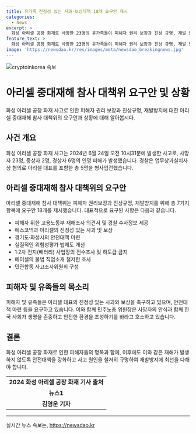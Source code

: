 ```yaml
---
title: 유가족 진정성 있는 사과·보상대책 18개 요구안 제시
categories:
  - News
excerpt: >
  화성 아리셀 공장 화재로 사망한 23명의 유가족들이 피해자 권리 보장과 진상 규명, 재발 방지를 촉구했다. 이에 아리셀 중대재해 참사 대책위는 안전대책 마련과 안전확보를 위한 법제도 개선, 사고조사위원회 구성 등 7가지 항목에 요구안 18개를 제시했다. 또한 유가족들은 대표의 진정성 있는 사과와 보상을 강조하며, 이주노동자들의 안전과 노동환경 개선을 촉구했다. 사고의 진상규명을 위해 관련자들의 형사입건도 이뤄졌다. (단어 수: 97, 글자 수: 619)
feature_text: >
  화성 아리셀 공장 화재로 사망한 23명의 유가족들이 피해자 권리 보장과 진상 규명, 재발 방지를 촉구했다. 이에 아리셀 중대재해 참사 대책위는 안전대책 마련과 안전확보를 위한 법제도 개선, 사고조사위원회 구성 등 7가지 항목에 요구안 18개를 제시했다. 또한 유가족들은 대표의 진정성 있는 사과와 보상을 강조하며, 이주노동자들의 안전과 노동환경 개선을 촉구했다. 사고의 진상규명을 위해 관련자들의 형사입건도 이뤄졌다. (단어 수: 97, 글자 수: 619)
image: 'https://newsdao.kr/res/images/meta/newsdao_breakingnews.jpg'
---
```


<p><img src="https://newsdao.kr/res/images/meta/newsdao_breakingnews.jpg" alt="cryptoinkorea 속보" /></p>

<h1>아리셀 중대재해 참사 대책위 요구안 및 상황</h1>

<p data-ke-size="size16">화성 아리셀 공장 화재 사고로 인한 피해자 권리 보장과 진상규명, 재발방지에 대한 아리셀 중대재해 참사 대책위의 요구안과 상황에 대해 알아봅시다.</p>

<h2>사건 개요</h2>

<p>화성 아리셀 공장 화재 사고는 2024년 6월 24일 오전 10시31분에 발생한 사고로, 사망자 23명, 중상자 2명, 경상자 6명의 인명 피해가 발생했습니다. 경찰은 업무상과실치사상 혐의로 아리셀 대표를 포함한 총 5명을 형사입건했습니다.</p>

<h2>아리셀 중대재해 참사 대책위의 요구안</h2>

<p>아리셀 중대재해 참사 대책위는 피해자 권리보장과 진상규명, 재발방지를 위해 총 7가지 항목에 요구안 18개를 제시했습니다. 대표적으로 요구된 사항은 다음과 같습니다.</p>

<ul>
  <li>피해자 위한 고용노동부 재해조사 의견서 및 경찰 수사정보 제공</li>
  <li>에스코넥과 아리셀의 진정성 있는 사과 및 보상</li>
  <li>경기도·화성시의 안전대책 마련</li>
  <li>실질적인 위험성평가 법제도 개선</li>
  <li>1·2차 전지(배터리) 사업장의 전수조사 및 하도급 금지</li>
  <li>메이셀의 불법 직업소개 철저한 조사</li>
  <li>민관합동 사고조사위원회 구성</li>
</ul>

<h2>피해자 및 유족들의 목소리</h2>

<p>피해자 및 유족들은 아리셀 대표의 진정성 있는 사과와 보상을 촉구하고 있으며, 안전대책 마련 등을 요구하고 있습니다. 이와 함께 민주노총 위원장은 사망자의 안식과 함께 한국 사회가 생명을 존중하고 안전한 환경을 조성하기를 바라고 호소하고 있습니다.</p>

<h2>결론</h2>

<p>화성 아리셀 공장 화재로 인한 피해자들의 명복과 함께, 이후에도 이와 같은 재해가 발생하지 않도록 안전대책을 강화하고 사고 원인을 철저히 규명하여 재발방지에 최선을 다해야 합니다.</p>

<table>
  <tr>
    <td style="text-align: center; height: 17px;"><b>2024 화성 아리셀 공장 화재 기사 출처</b></td>
  </tr>
  <tr>
    <td style="text-align: center; height: 17px;"><b>뉴스1</b></td>
  </tr>
  <tr>
    <td style="text-align: center; height: 17px;"><b>김영운 기자</b></td>
  </tr>
</table>

<hr>
실시간 뉴스 속보는, <a href="https://newsdao.kr" rel="dofollow">https://newsdao.kr</a>


